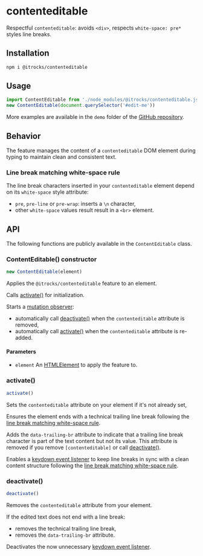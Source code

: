 
# contenteditable

Respectful `contenteditable`: avoids `<div>`, respects `white-space: pre*` styles line breaks.

## Installation

```bash
npm i @itrocks/contenteditable
```

## Usage

```ts
import ContentEditable from './node_modules/@itrocks/contenteditable.js'
new ContentEditable(document.querySelector('#edit-me'))
```

More examples are available in the `demo` folder of the
[GitHub repository](https://github.com/itrocks-ts/contenteditable).

## Behavior

The feature manages the content of a `contenteditable` DOM element during typing
to maintain clean and consistent text.

### Line break matching white-space rule

The line break characters inserted in your `contenteditable` element
depend on its `white-space` style attribute:
- `pre`, `pre-line` or `pre-wrap`: inserts a `\n` character,
- other `white-space` values result result in a `<br>` element.

## API

The following functions are publicly available in the `ContentEditable` class.

### ContentEditable() constructor

```ts
new ContentEditable(element)
```

Applies the `@itrocks/contenteditable` feature to an element.

Calls [activate()](#activate) for initialization.

Starts a [mutation observer](http://developer.mozilla.org/docs/Web/API/MutationObserver):
- automatically call [deactivate()](#deactivate) when the `contenteditable` attribute is removed,
- automatically call [activate()](#activate) when the `contenteditable` attribute is re-added.

#### Parameters

- `element` An [HTMLElement](https://developer.mozilla.org/docs/Web/API/HTMLElement) to apply the feature to.

### activate()

```ts
activate()
```

Sets the `contenteditable` attribute on your element if it's not already set,

Ensures the element ends with a technical trailing line break following the
[line break matching white-space rule](#line-break-matching-white-space-rule).

Adds the `data-trailing-br` attribute to indicate that a trailing line break character is part of
the text content but not its value.
This attribute is removed if you remove `[contenteditable]` or call [deactivate()](#deactivate).

Enables a [keydown event listener](https://developer.mozilla.org/docs/Web/API/Element/keydown_event)
to keep line breaks in sync with a clean content structure following the
[line break matching white-space rule](#line-break-matching-white-space-rule).

### deactivate()

```ts
deactivate()
```

Removes the `contenteditable` attribute from your element.

If the edited text does not end with a line break:
- removes the technical trailing line break,
- removes the `data-trailing-br` attribute.

Deactivates the now unnecessary
[keydown event listener](https://developer.mozilla.org/docs/Web/API/Element/keydown_event).
